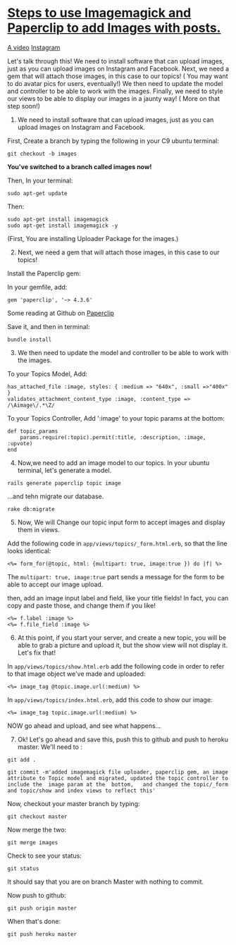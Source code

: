# [Steps to use Imagemagick and Paperclip to add Images with posts.](http://robmclarty.com/blog/how-to-install-image-magick-and-setup-paperclip)
[A video](https://www.youtube.com/watch?v=Z5W-Y3aROVE) 
[Instagram](https://www.devwalks.com/lets-build-instagram-in-rails-part-1/)

Let's talk through this! We need to install software that can upload images, just as you can  upload images on Instagram and Facebook. Next, we need a gem that will attach those images, in this case to our topics!  ( You may want to do avatar pics for users, eventually!) We then need to update the  model and controller to be able to work with the images. Finally,  we need to style our views to be able to display our images in a jaunty way! ( More on that step soon!)

1. We need to install software that can upload images, just as you can  upload images on Instagram and Facebook.

First, Create a branch by typing the following in your C9 ubuntu terminal: 

```
git checkout -b images
```
**You've switched to a branch called images now!**


Then, In your terminal:

```
sudo apt-get update
```
Then: 

```
sudo apt-get install imagemagick 
sudo apt-get install imagemagick -y
```

(First, You are installing Uploader Package for the images.)

2. Next, we need a gem that will attach those images, in this case to our topics!

Install the Paperclip gem: 

In your gemfile, add: 

``` 
gem 'paperclip', '~> 4.3.6'
```
Some reading at Github on [Paperclip](https://github.com/thoughtbot/paperclip)

Save it, and then in terminal:  

```
bundle install
```
3.  We then need to update the model and controller to be able to work with the images.

To your Topics Model, Add: 

```
has_attached_file :image, styles: { :medium => "640x", :small =>"400x" }
validates_attachment_content_type :image, :content_type => /\Aimage\/.*\Z/
```

To your Topics Controller, Add ':image' to your topic params at the bottom: 

```
def topic_params
    params.require(:topic).permit(:title, :description, :image, :upvote)
end
```


4. Now,we need to add an image model to our topics. 
In your ubuntu terminal, let's generate a model.  
```
rails generate paperclip topic image 
```
...and tehn migrate our database. 

```
rake db:migrate
```

5. Now, We will Change our topic input form to accept images and display them in views.  

Add the following code in ```app/views/topics/_form.html.erb```, so that the  line looks identical:  
```
<%= form_for(@topic, html: {multipart: true, image:true }) do |f| %>
```
The ```multipart: true, image:true``` part sends a message for the form to be able to accept our image upload. 

then, add an image input label and field, like your title fields!  In fact, you can copy and paste those, and change them if you like! 

```
<%= f.label :image %>
<%= f.file_field :image %>
```

6. At this point, if you start your  server, and create a new topic, you will be able to  grab a picture and upload it, but the  show view will not display it. Let's fix that!  

In ```app/views/topics/show.html.erb```  add the following code in order to refer to that image object we've made and uploaded: 

```
<%= image_tag @topic.image.url(:medium) %>
```

In ```app/views/topics/index.html.erb```, add this code to show our image: 

```
<%= image_tag topic.image.url(:medium) %>
```


NOW go ahead and upload, and see what happens...

7. Ok!  Let's go ahead and save this, push this to github and push to heroku master.  We'll need to :  

```
git add . 
```

```
git commit -m'added imagemagick file uploader, paperclip gem, an image attribute to Topic model and migrated, updated the topic controller to include the  image param at the  bottom,   and changed the topic/_form and topic/show and index views to reflect this'
```

Now, checkout your  master branch by typing: 

```
git checkout master 
```

Now merge the two: 

```
git merge images
```
Check to see your  status:  

```
git status
```

It should say that you are on branch Master with nothing to commit.  

Now push to github: 

```
git push origin master 
```
When that's done:  

```
git push heroku master
```


